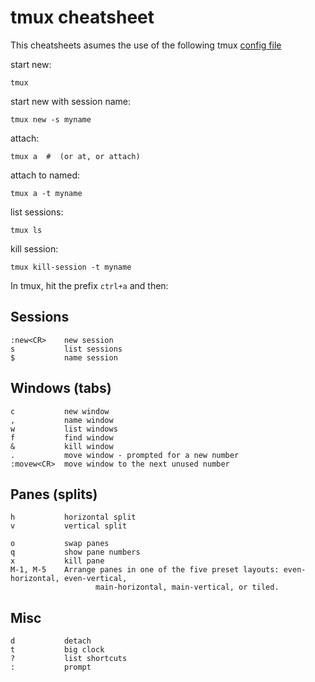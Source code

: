 # tmux cheatsheet

This cheatsheets asumes the use of the following tmux [config file](.tmux.conf)

start new:

    tmux

start new with session name:

    tmux new -s myname

attach:

    tmux a  #  (or at, or attach)

attach to named:

    tmux a -t myname

list sessions:

    tmux ls

kill session:

    tmux kill-session -t myname

In tmux, hit the prefix `ctrl+a` and then:

## Sessions

    :new<CR>    new session
    s           list sessions
    $           name session

## Windows (tabs)

    c           new window
    ,           name window
    w           list windows
    f           find window
    &           kill window
    .           move window - prompted for a new number
    :movew<CR>  move window to the next unused number

## Panes (splits)

    h           horizontal split
    v           vertical split
    
    o           swap panes
    q           show pane numbers
    x           kill pane
    M-1, M-5    Arrange panes in one of the five preset layouts: even-horizontal, even-vertical,
                       main-horizontal, main-vertical, or tiled.

## Misc

    d           detach
    t           big clock
    ?           list shortcuts
    :           prompt
